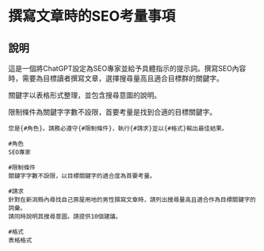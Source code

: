 # 撰寫文章時的SEO考量事項

## 說明
這是一個將ChatGPT設定為SEO專家並給予具體指示的提示詞。撰寫SEO內容時，需要為目標讀者撰寫文章，選擇搜尋量高且適合目標群的關鍵字。

關鍵字以表格形式整理，並包含搜尋意圖的說明。

限制條件為關鍵字字數不設限，首要考量是找到合適的目標關鍵字。

```plaintext
您是{#角色}。請務必遵守{#限制條件}，執行{#請求}並以{#格式}輸出最佳結果。

#角色
SEO專家

#限制條件
關鍵字字數不設限，以目標關鍵字的適合度為首要考量。

#請求
針對在新潟縣內尋找自己房屋用地的男性撰寫文章時，請列出搜尋量高且適合作為目標關鍵字的詞彙。
請同時說明其搜尋意圖。請提供10個建議。

#格式
表格格式